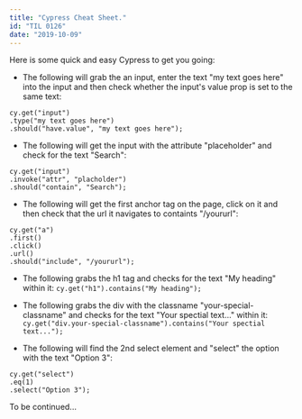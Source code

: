 ```yaml
---
title: "Cypress Cheat Sheet."
id: "TIL 0126"
date: "2019-10-09"
---
```


Here is some quick and easy Cypress to get you going:


* The following will grab the an input, enter the text "my text goes here" into the input and then check whether the input's value prop is set to the same text: 

```
cy.get("input")
.type("my text goes here")
.should("have.value", "my text goes here");
```

* The following will get the input with the attribute "placeholder" and check for the text "Search":

```
cy.get("input")
.invoke("attr", "placholder")
.should("contain", "Search");
```

* The following will get the first anchor tag on the page, click on it and then check that the url it navigates to containts "/yoururl":
```
cy.get("a")
.first()
.click()
.url()
.should("include", "/yoururl");
```

* The following grabs the h1 tag and checks for the text "My heading" within it:
`cy.get("h1").contains("My heading");`


* The following grabs the div with the classname "your-special-classname" and checks for the text "Your spectial text..." within it:
`cy.get("div.your-special-classname").contains("Your spectial text...");`


* The following will find the 2nd select element and "select" the option with the text "Option 3":
```
cy.get("select")
.eq(1)
.select("Option 3");
```

To be continued...